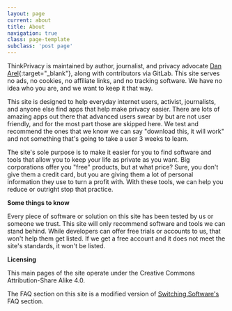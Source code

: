 ```yaml
---
layout: page
current: about
title: About
navigation: true
class: page-template
subclass: 'post page'
---
```


ThinkPrivacy is maintained by author, journalist, and privacy advocate [Dan Arel](https://www.danarel.com){:target="_blank"}, along with contributors via GitLab. This site serves no ads, no cookies, no affiliate links, and no tracking software. We have no idea who you are, and we want to keep it that way.

This site is designed to help everyday internet users, activist, journalists, and anyone else find apps that help make privacy easier. There are lots of amazing apps out there that advanced users swear by but are not user friendly, and for the most part those are skipped here. We test and recommend the ones that we know we can say "download this, it will work" and not something that's going to take a user 3 weeks to learn.

The site's sole purpose is to make it easier for you to find software and tools that allow you to keep your life as private as you want. Big corporations offer you "free" products, but at what price? Sure, you don't give them a credit card, but you are giving them a lot of personal information they use to turn a profit with. With these tools, we can help you reduce or outright stop that practice.

**Some things to know**

Every piece of software or solution on this site has been tested by us or someone we trust. This site will only recommend software and tools we can stand behind. While developers can offer free trials or accounts to us, that won't help them get listed. If we get a free account and it does not meet the site's standards, it won't be listed.

**Licensing**

This main pages of the site operate under the Creative Commons Attribution-Share Alike 4.0.

The FAQ section on this site is a modified version of [Switching.Software's](https://www.switching.software) FAQ section.
